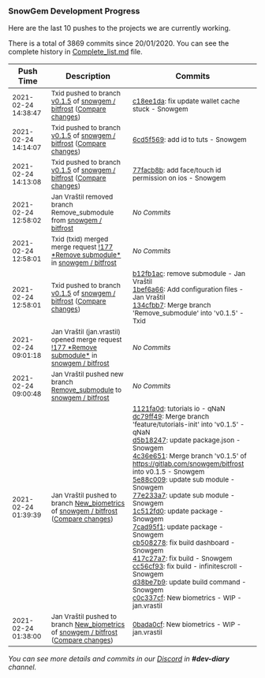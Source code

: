 
### SnowGem Development Progress

Here are the last 10 pushes to the projects we are currently working.

There is a total of 3869 commits since 20/01/2020. You can see the complete history in
 [Complete_list.md](Complete_list.md) file.

| Push Time | Description | Commits |
| --- | --- | --- |
| <sub>2021-02-24 14:38:47</sub> | <sub>Txid pushed to branch [v0\.1\.5](https://gitlab.com/snowgem/bitfrost/commits/v0.1.5) of [snowgem / bitfrost](https://gitlab.com/snowgem/bitfrost) ([Compare changes](https://gitlab.com/snowgem/bitfrost/compare/6cd5f5692ebb57aee7911725ea2b34c6bf09a1e2...c18ee1dab0e241e4cf1d0df63116dfb6413ef150))</sub> | <sub>[c18ee1da](https://gitlab.com/snowgem/bitfrost/-/commit/c18ee1dab0e241e4cf1d0df63116dfb6413ef150): fix update wallet cache stuck - Snowgem</sub> |
| <sub>2021-02-24 14:14:07</sub> | <sub>Txid pushed to branch [v0\.1\.5](https://gitlab.com/snowgem/bitfrost/commits/v0.1.5) of [snowgem / bitfrost](https://gitlab.com/snowgem/bitfrost) ([Compare changes](https://gitlab.com/snowgem/bitfrost/compare/77facb8b4bb5d297d10f0bcd8678f3be5d41a89f...6cd5f5692ebb57aee7911725ea2b34c6bf09a1e2))</sub> | <sub>[6cd5f569](https://gitlab.com/snowgem/bitfrost/-/commit/6cd5f5692ebb57aee7911725ea2b34c6bf09a1e2): add id to tuts - Snowgem</sub> |
| <sub>2021-02-24 14:13:08</sub> | <sub>Txid pushed to branch [v0\.1\.5](https://gitlab.com/snowgem/bitfrost/commits/v0.1.5) of [snowgem / bitfrost](https://gitlab.com/snowgem/bitfrost) ([Compare changes](https://gitlab.com/snowgem/bitfrost/compare/134cfbb74bd66458a01273f807ef788af0a30e9c...77facb8b4bb5d297d10f0bcd8678f3be5d41a89f))</sub> | <sub>[77facb8b](https://gitlab.com/snowgem/bitfrost/-/commit/77facb8b4bb5d297d10f0bcd8678f3be5d41a89f): add face/touch id permission on ios - Snowgem</sub> |
| <sub>2021-02-24 12:58:02</sub> | <sub>Jan Vraštil removed branch Remove_submodule from [snowgem / bitfrost](https://gitlab.com/snowgem/bitfrost)</sub> | <sub>_No Commits_</sub> |
| <sub>2021-02-24 12:58:01</sub> | <sub>Txid (txid) merged merge request [\!177 \*Remove submodule\*](https://gitlab.com/snowgem/bitfrost/-/merge_requests/177) in [snowgem / bitfrost](https://gitlab.com/snowgem/bitfrost)</sub> | <sub>_No Commits_</sub> |
| <sub>2021-02-24 12:58:01</sub> | <sub>Txid pushed to branch [v0\.1\.5](https://gitlab.com/snowgem/bitfrost/commits/v0.1.5) of [snowgem / bitfrost](https://gitlab.com/snowgem/bitfrost) ([Compare changes](https://gitlab.com/snowgem/bitfrost/compare/d38be7b9a71c53cb5668d39296fe254e826c8f4b...134cfbb74bd66458a01273f807ef788af0a30e9c))</sub> | <sub>[b12fb1ac](https://gitlab.com/snowgem/bitfrost/-/commit/b12fb1acfa03a941330fb1b217cbdeb60705f014): remove submodule - Jan Vraštil<br>[1bef6a66](https://gitlab.com/snowgem/bitfrost/-/commit/1bef6a666e8ba857d1f2f2ad598ca54248c277f0): Add configuration files - Jan Vraštil<br>[134cfbb7](https://gitlab.com/snowgem/bitfrost/-/commit/134cfbb74bd66458a01273f807ef788af0a30e9c): Merge branch 'Remove_submodule' into 'v0.1.5' - Txid</sub> |
| <sub>2021-02-24 09:01:18</sub> | <sub>Jan Vraštil (jan.vrastil) opened merge request [\!177 \*Remove submodule\*](https://gitlab.com/snowgem/bitfrost/-/merge_requests/177) in [snowgem / bitfrost](https://gitlab.com/snowgem/bitfrost)</sub> | <sub>_No Commits_</sub> |
| <sub>2021-02-24 09:00:48</sub> | <sub>Jan Vraštil pushed new branch [Remove\_submodule](https://gitlab.com/snowgem/bitfrost/commits/Remove_submodule) to [snowgem / bitfrost](https://gitlab.com/snowgem/bitfrost)</sub> | <sub>_No Commits_</sub> |
| <sub>2021-02-24 01:39:39</sub> | <sub>Jan Vraštil pushed to branch [New\_biometrics](https://gitlab.com/snowgem/bitfrost/commits/New_biometrics) of [snowgem / bitfrost](https://gitlab.com/snowgem/bitfrost) ([Compare changes](https://gitlab.com/snowgem/bitfrost/compare/0bada0cfde4ee76e2601bb2086ff53cf0885b0d4...c0c337cf7675c0fc173b963e55edaa54dbc203b6))</sub> | <sub>[1121fa0d](https://gitlab.com/snowgem/bitfrost/-/commit/1121fa0dd509f4cc164a29fb356d41e7c36ffc27): tutorials io - qNaN<br>[dc79ff49](https://gitlab.com/snowgem/bitfrost/-/commit/dc79ff499a164d1ad40324ab7e055ff25ba4df04): Merge branch 'feature/tutorials-init' into 'v0.1.5' - qNaN<br>[d5b18247](https://gitlab.com/snowgem/bitfrost/-/commit/d5b182472e21caf1fbfafe90eb4985a1fbec64c8): update package.json - Snowgem<br>[4c36e651](https://gitlab.com/snowgem/bitfrost/-/commit/4c36e65162b21c4e0042591fb170fe05469ca98b): Merge branch 'v0.1.5' of https://gitlab.com/snowgem/bitfrost into v0.1.5 - Snowgem<br>[5e88c009](https://gitlab.com/snowgem/bitfrost/-/commit/5e88c009e651f8783237ba951337670c70dfc65d): update sub module - Snowgem<br>[77e233a7](https://gitlab.com/snowgem/bitfrost/-/commit/77e233a7da9b49caccfef4edbe950b9a53b9b092): update sub module - Snowgem<br>[1c512fd0](https://gitlab.com/snowgem/bitfrost/-/commit/1c512fd0e84b0626686ce42a2b96c5a998bb4934): update package - Snowgem<br>[7cad95f1](https://gitlab.com/snowgem/bitfrost/-/commit/7cad95f1ab7c318e0b08cf76ab987a4ca7b996b2): update package - Snowgem<br>[cb508278](https://gitlab.com/snowgem/bitfrost/-/commit/cb508278f8b1daa0e5e6ad578600a0acdbeb94cf): fix build dashboard - Snowgem<br>[417c27a7](https://gitlab.com/snowgem/bitfrost/-/commit/417c27a72b230700a1957a78058f9d749c09f487): fix build - Snowgem<br>[cc56cf93](https://gitlab.com/snowgem/bitfrost/-/commit/cc56cf93d4138b71c0b24a1f9a25b9c41f4da42c): fix build - infinitescroll - Snowgem<br>[d38be7b9](https://gitlab.com/snowgem/bitfrost/-/commit/d38be7b9a71c53cb5668d39296fe254e826c8f4b): update build command - Snowgem<br>[c0c337cf](https://gitlab.com/snowgem/bitfrost/-/commit/c0c337cf7675c0fc173b963e55edaa54dbc203b6): New biometrics - WIP - jan.vrastil</sub> |
| <sub>2021-02-24 01:38:00</sub> | <sub>Jan Vraštil pushed to branch [New\_biometrics](https://gitlab.com/snowgem/bitfrost/commits/New_biometrics) of [snowgem / bitfrost](https://gitlab.com/snowgem/bitfrost) ([Compare changes](https://gitlab.com/snowgem/bitfrost/compare/d38be7b9a71c53cb5668d39296fe254e826c8f4b...0bada0cfde4ee76e2601bb2086ff53cf0885b0d4))</sub> | <sub>[0bada0cf](https://gitlab.com/snowgem/bitfrost/-/commit/0bada0cfde4ee76e2601bb2086ff53cf0885b0d4): New biometrics - WIP - jan.vrastil</sub> |

_You can see more details and commits in our [Discord](https://discord.gg/zumGnbg) in **#dev-diary** channel._
